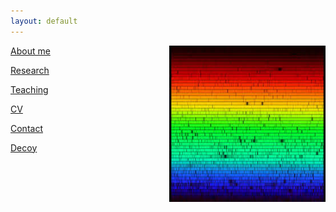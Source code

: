 ```yaml
---
layout: default
---
```

<img align="right" src= "./solarspec.jpg" width="250" height="250">

[About me](./aboutme.md)

[Research](./research.md)

[Teaching](./teaching.md)

[CV](./cv.md)

[Contact](./contact.md)

[Decoy](./decoy.md)

<!--[Other](./other.md)-->
